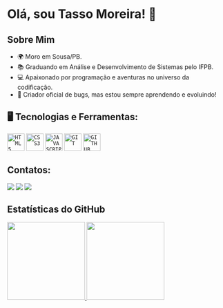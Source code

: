 # Olá, sou Tasso Moreira! 👋

## Sobre Mim
- 🌍 Moro em Sousa/PB.
- 📚 Graduando em Análise e Desenvolvimento de Sistemas pelo IFPB.
- 💻 Apaixonado por programação e aventuras no universo da codificação.
- 🐞 Criador oficial de bugs, mas estou sempre aprendendo e evoluindo!

## 🖥️ Tecnologias e Ferramentas: 
<code><img width="40px" src="https://cdn.jsdelivr.net/gh/devicons/devicon/icons/html5/html5-original-wordmark.svg" title = "HTML5"/></code>
<code><img width="40px" src="https://cdn.jsdelivr.net/gh/devicons/devicon/icons/css3/css3-original-wordmark.svg" title = "CSS3"/></code>
<code><img width="40px" src="https://cdn.jsdelivr.net/gh/devicons/devicon/icons/javascript/javascript-original.svg" title = "JAVASCRIPT"/></code>
<code><img width="40px" src="https://cdn.jsdelivr.net/gh/devicons/devicon/icons/git/git-original.svg" title = "GIT"/></code>
<code><img width="40px" src="https://cdn.jsdelivr.net/gh/devicons/devicon/icons/github/github-original.svg" title = "GITHUB"/></code>

## Contatos:

<a href = "mailto:tassomoreira1@gmail.com"><img loading="lazy" src="https://img.shields.io/badge/Gmail-D14836?style=for-the-badge&logo=gmail&logoColor=white" target="_blank"></a>
<a href="https://www.linkedin.com/in/tasso-moreira/" target="_blank"><img loading="lazy" src="https://img.shields.io/badge/-LinkedIn-%230077B5?style=for-the-badge&logo=linkedin&logoColor=white" target="_blank"></a>
<a href="https://www.instagram.com/tasso.moreira/" target="_blank"><img loading="lazy" src="https://img.shields.io/badge/-Instagram-%23E4405F?style=for-the-badge&logo=instagram&logoColor=white" target="_blank"></a>

## Estatísticas do GitHub
<div>
<a href="https://github.com/tassomoreira">
<img loading="lazy" height="180em" src="https://github-readme-stats.vercel.app/api/top-langs/?username=tassomoreira&layout=compact&langs_count=7&theme=dracula"/>
<img loading="lazy" height="180em" src="https://github-readme-stats.vercel.app/api?username=tassomoreira&show_icons=true&theme=dracula&include_all_commits=true&count_private=true"/>
</div>
